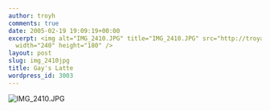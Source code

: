```yaml
---
author: troyh
comments: true
date: 2005-02-19 19:09:19+00:00
excerpt: <img alt="IMG_2410.JPG" title="IMG_2410.JPG" src="http://troyandgay.com/pix/IMG_2410-thumbnail.jpg"
  width="240" height="180" />
layout: post
slug: img_2410jpg
title: Gay's Latte
wordpress_id: 3003
---
```


![IMG_2410.JPG](http://troyandgay.com/pix/IMG_2410.JPG)
